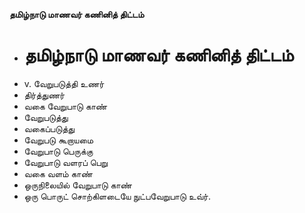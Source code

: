 **தமிழ்நாடு மாணவர் கணினித் திட்டம்**
- # தமிழ்நாடு மாணவர் கணினித் திட்டம்
- v. வேறுபடுத்தி உணர்
- திர்த்துணர்
- வகை வேறுபாடு காண்
- வேறுபடுத்து
- வகைப்படுத்து
- வேறுபடு கூறாயமை
- வேறுபாடு பெருக்கு
- வேறுபாடு வளரப் பெறு
- வகை வளம் காண்
- ஒருநிலையில் வேறுபாடு காண்
- ஒரு பொருட் சொற்கிளடையே நுட்பவேறுபாடு உவ்ர்.

